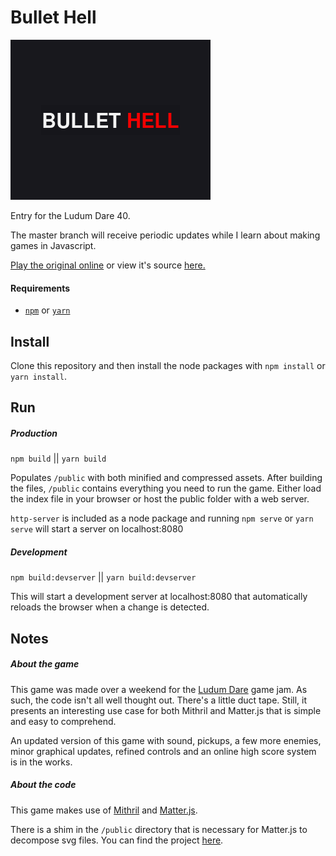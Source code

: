 # Bullet Hell
![Image of Yaktocat](resources/cover.png)

Entry for the Ludum Dare 40.

The master branch will receive periodic updates while I learn about making games in Javascript.

[Play the original online](https://bl.ocks.org/bad-software/raw/d6a7fc7e173f8ffbac575bf5c848140c/)
or view it's source [here.](https://github.com/bad-software/bullet-hell/tree/original)

#### Requirements

* [`npm`](https://www.npmjs.com) or [`yarn`](https://yarnpkg.com)

## Install
Clone this repository and then install the node packages with `npm install` or `yarn install`.

## Run

##### Production

`npm build` || `yarn build`

Populates `/public` with both minified and compressed assets. After building the files, `/public` contains everything you need to run the game. Either load the index file in your browser or host the public folder with a web server.

`http-server` is included as a node package and running `npm serve` or `yarn serve` will start a server on localhost:8080

##### Development

`npm build:devserver` || `yarn build:devserver`

This will start a development server at localhost:8080 that automatically reloads the browser when a change is detected.


## Notes

##### About the game

This game was made over a weekend for the [Ludum Dare](https://ldjam.com) game jam. As such, the code isn't all well thought out. There's a little duct tape. Still, it presents an interesting use case for both Mithril and Matter.js that is simple and easy to comprehend.

An updated version of this game with sound, pickups, a few more enemies, minor graphical updates, refined controls and an online high score system is in the works.

##### About the code

This game makes use of [Mithril](https://mithril.js.org) and [Matter.js](http://brm.io/matter-js/).

There is a shim in the `/public` directory that is necessary for Matter.js to decompose svg files. You can find the project [here](https://github.com/schteppe/poly-decomp.js/).
